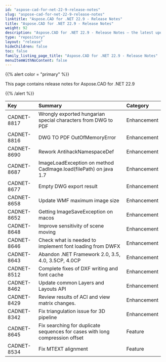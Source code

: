 ```yaml
---
id: "aspose-cad-for-net-22-9-release-notes"
slug: "aspose-cad-for-net-22-9-release-notes"
linktitle: "Aspose.CAD for .NET 22.9 - Release Notes"
title: "Aspose.CAD for .NET 22.9 - Release Notes"
weight: 92
description: "Aspose.CAD for .NET 22.9 - Release Notes – the latest updates and fixes."
type: "repository"
layout: "release"
hideChildren: false
toc: false
family_listing_page_title: "Aspose.CAD for .NET 22.9 - Release Notes"
menuItemWithNoContent: false
---
```


{{% alert color = "primary" %}}

This page contains release notes for Aspose.CAD for .NET 22.9

{{% /alert %}}


|**Key**|**Summary**|**Category**|
| :- | :- | :- |
| CADNET-8817 | Wrongly exported hungarian special characters from DWG to PDF | Enhancement |
| CADNET-8816 | DWG TO PDF OutOfMemoryError | Enhancement |
| CADNET-8690 | Rework AntihackNamespaceDef | Enhancement |
| CADNET-8687 | ImageLoadException on method CadImage.load(filePath) on java 1.7 | Enhancement |
| CADNET-8677 | Empty DWG export result | Enhancement |
| CADNET-8658 | Update WMF maximum image size | Enhancement |
| CADNET-8652 | Getting ImageSaveException on macos | Enhancement |
| CADNET-8648 | Improve sensitivity of scene moving | Enhancement |
| CADNET-8646 | Check what is needed to implement font loading from DWFX | Enhancement |
| CADNET-8643 | Abandon .NET Framework 2.0, 3.5, 4.0, 3.5CP, 4.0CP  | Enhancement |
| CADNET-8512 | Complete fixes of DXF writing and font cache | Enhancement |
| CADNET-8462 | Update common Layers and Layouts API | Enhancement |
| CADNET-8429 | Review results of ACI and view matrix changes. | Enhancement |
| CADNET-8342 | Fix triangulation issue for 3D pipeline | Enhancement |
| CADNET-8645 | Fix searching for duplicate sequences for cases with long compression offset | Feature |
| CADNET-8534 | Fix MTEXT alignment | Feature |

